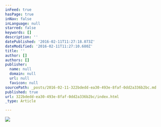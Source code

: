```yaml
---
inFeed: true
hasPage: true
inNav: false
inLanguage: null
starred: false
keywords: []
description: ''
datePublished: '2016-02-11T11:27:18.073Z'
dateModified: '2016-02-11T11:27:10.680Z'
title: ''
author: []
authors: []
publisher:
  name: null
  domain: null
  url: null
  favicon: null
sourcePath: _posts/2016-02-11-322bdedd-ea30-493e-8faf-0dd2a336b2bc.md
published: true
url: 322bdedd-ea30-493e-8faf-0dd2a336b2bc/index.html
_type: Article

---
```

![](https://the-grid-user-content.s3-us-west-2.amazonaws.com/eba6f7aa-1d05-4f20-90e4-b9b2c0107373.jpg)
